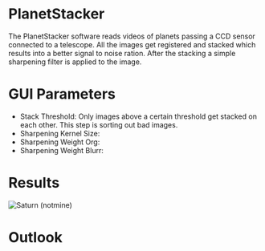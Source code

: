 # PlanetStacker
The PlanetStacker software reads videos of planets passing a CCD sensor connected to a telescope. All the images get registered
and stacked which results into a better signal to noise ration. After the stacking a simple sharpening filter is applied
to the image.

# GUI Parameters
- Stack Threshold:
  Only images above a certain threshold get stacked on each other. This step is sorting out bad images.
- Sharpening Kernel Size:
- Sharpening Weight Org:
- Sharpening Weight Blurr:

# Results
![Saturn (notmine)](http://2.bp.blogspot.com/-QpH6OXLANV4/T7wGBm2j8NI/AAAAAAAAjs0/sRJ3EUCHJGI/s1600/Saturn_20120522.jpg)


# Outlook
